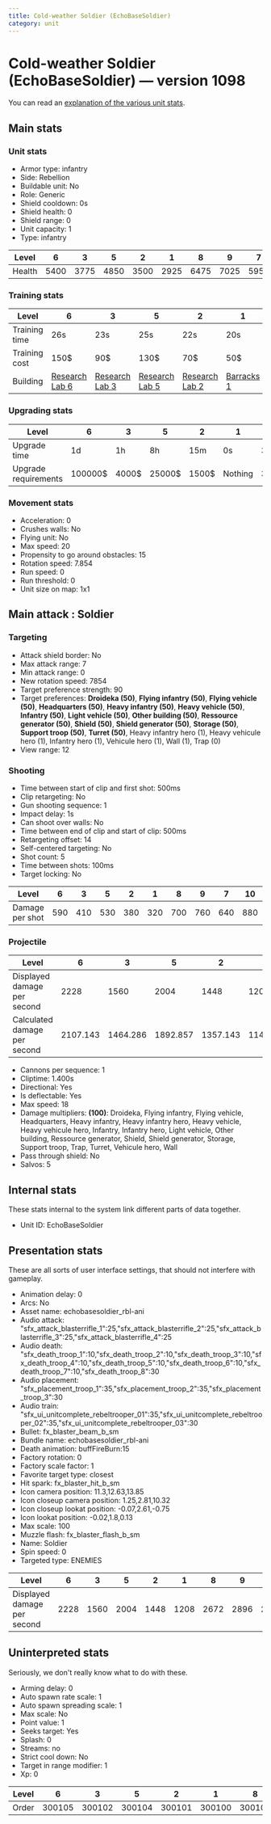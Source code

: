 ```yaml
---
title: Cold-weather Soldier (EchoBaseSoldier)
category: unit
---
```


# Cold-weather Soldier (EchoBaseSoldier) — version 1098

You can read an [explanation  of the various unit stats](unitexplained.md).

## Main stats

### Unit stats

  * Armor type: infantry
  * Side: Rebellion
  * Buildable unit: No
  * Role: Generic
  * Shield cooldown: 0s
  * Shield health: 0
  * Shield range: 0
  * Unit capacity: 1
  * Type: infantry

|Level |6   |3   |5   |2   |1   |8   |9   |7   |10  |4   |
|------|----|----|----|----|----|----|----|----|----|----|
|Health|5400|3775|4850|3500|2925|6475|7025|5950|8100|4325|


### Training stats

|Level        |6                                     |3                                     |5                                     |2                                     |1                               |8                                     |9                                     |7                                     |10                                     |4                                     |
|-------------|--------------------------------------|--------------------------------------|--------------------------------------|--------------------------------------|--------------------------------|--------------------------------------|--------------------------------------|--------------------------------------|---------------------------------------|--------------------------------------|
|Training time|26s                                   |23s                                   |25s                                   |22s                                   |20s                             |28s                                   |29s                                   |27s                                   |30s                                    |24s                                   |
|Training cost|150$                                  |90$                                   |130$                                  |70$                                   |50$                             |200$                                  |210$                                  |170$                                  |230$                                   |110$                                  |
|Building     |[Research Lab 6](rebelOffenseLab.html)|[Research Lab 3](rebelOffenseLab.html)|[Research Lab 5](rebelOffenseLab.html)|[Research Lab 2](rebelOffenseLab.html)|[Barracks 1](rebelBarracks.html)|[Research Lab 8](rebelOffenseLab.html)|[Research Lab 9](rebelOffenseLab.html)|[Research Lab 7](rebelOffenseLab.html)|[Research Lab 10](rebelOffenseLab.html)|[Research Lab 4](rebelOffenseLab.html)|


### Upgrading stats

|Level               |6      |3    |5     |2    |1      |8      |9       |7      |10      |4     |
|--------------------|-------|-----|------|-----|-------|-------|--------|-------|--------|------|
|Upgrade time        |1d     |1h   |8h    |15m  |0s     |3d12h  |5d      |2d     |1w1d    |3h30m |
|Upgrade requirements|100000$|4000$|25000$|1500$|Nothing|320000$|1000000$|160000$|1750000$|12500$|


### Movement stats

  * Acceleration: 0
  * Crushes walls: No
  * Flying unit: No
  * Max speed: 20
  * Propensity to go around obstacles: 15
  * Rotation speed: 7.854
  * Run speed: 0
  * Run threshold: 0
  * Unit size on map: 1x1

## Main attack : Soldier

### Targeting

  * Attack shield border: No
  * Max attack range: 7
  * Min attack range: 0
  * New rotation speed: 7854
  * Target preference strength: 90
  * Target preferences: **Droideka (50)**, **Flying infantry (50)**, **Flying vehicle (50)**, **Headquarters (50)**, **Heavy infantry (50)**, **Heavy vehicle (50)**, **Infantry (50)**, **Light vehicle (50)**, **Other building (50)**, **Ressource generator (50)**, **Shield (50)**, **Shield generator (50)**, **Storage (50)**, **Support troop (50)**, **Turret (50)**, Heavy infantry hero (1), Heavy vehicule hero (1), Infantry hero (1), Vehicule hero (1), Wall (1), Trap (0)
  * View range: 12

### Shooting

  * Time between start of clip and first shot: 500ms
  * Clip retargeting: No
  * Gun shooting sequence: 1
  * Impact delay: 1s
  * Can shoot over walls: No
  * Time between end of clip and start of clip: 500ms
  * Retargeting offset: 14
  * Self-centered targeting: No
  * Shot count: 5
  * Time between shots: 100ms
  * Target locking: No

|Level          |6  |3  |5  |2  |1  |8  |9  |7  |10 |4  |
|---------------|---|---|---|---|---|---|---|---|---|---|
|Damage per shot|590|410|530|380|320|700|760|640|880|470|


### Projectile

|Level                       |6       |3       |5       |2       |1       |8   |9       |7       |10      |4       |
|----------------------------|--------|--------|--------|--------|--------|----|--------|--------|--------|--------|
|Displayed damage per second |2228    |1560    |2004    |1448    |1208    |2672|2896    |2448    |3340    |1780    |
|Calculated damage per second|2107.143|1464.286|1892.857|1357.143|1142.857|2500|2714.286|2285.714|3142.857|1678.571|


  * Cannons per sequence: 1
  * Cliptime: 1.400s
  * Directional: Yes
  * Is deflectable: Yes
  * Max speed: 18
  * Damage multipliers: **(100)**: Droideka, Flying infantry, Flying vehicle, Headquarters, Heavy infantry, Heavy infantry hero, Heavy vehicle, Heavy vehicule hero, Infantry, Infantry hero, Light vehicle, Other building, Ressource generator, Shield, Shield generator, Storage, Support troop, Trap, Turret, Vehicule hero, Wall
  * Pass through shield: No
  * Salvos: 5

## Internal stats

These stats internal to the system link different parts of data together.

  * Unit ID: EchoBaseSoldier

## Presentation stats

These are all sorts of user interface settings, that should not interfere with gameplay.

  * Animation delay: 0
  * Arcs: No
  * Asset name: echobasesoldier_rbl-ani
  * Audio attack: "sfx_attack_blasterrifle_1":25,"sfx_attack_blasterrifle_2":25,"sfx_attack_blasterrifle_3":25,"sfx_attack_blasterrifle_4":25
  * Audio death: "sfx_death_troop_1":10,"sfx_death_troop_2":10,"sfx_death_troop_3":10,"sfx_death_troop_4":10,"sfx_death_troop_5":10,"sfx_death_troop_6":10,"sfx_death_troop_7":10,"sfx_death_troop_8":30
  * Audio placement: "sfx_placement_troop_1":35,"sfx_placement_troop_2":35,"sfx_placement_troop_3":30
  * Audio train: "sfx_ui_unitcomplete_rebeltrooper_01":35,"sfx_ui_unitcomplete_rebeltrooper_02":35,"sfx_ui_unitcomplete_rebeltrooper_03":30
  * Bullet: fx_blaster_beam_b_sm
  * Bundle name: echobasesoldier_rbl-ani
  * Death animation: buffFireBurn:15
  * Factory rotation: 0
  * Factory scale factor: 1
  * Favorite target type: closest
  * Hit spark: fx_blaster_hit_b_sm
  * Icon camera position: 11.3,12.63,13.85
  * Icon closeup camera position: 1.25,2.81,10.32
  * Icon closeup lookat position: -0.07,2.61,-0.75
  * Icon lookat position: -0.02,1.8,0.13
  * Max scale: 100
  * Muzzle flash: fx_blaster_flash_b_sm
  * Name: Soldier
  * Spin speed: 0
  * Targeted type: ENEMIES

|Level                      |6   |3   |5   |2   |1   |8   |9   |7   |10  |4   |
|---------------------------|----|----|----|----|----|----|----|----|----|----|
|Displayed damage per second|2228|1560|2004|1448|1208|2672|2896|2448|3340|1780|


## Uninterpreted stats

Seriously, we don't really know what to do with these.

  * Arming delay: 0
  * Auto spawn rate scale: 1
  * Auto spawn spreading scale: 1
  * Max scale: No
  * Point value: 1
  * Seeks target: Yes
  * Splash: 0
  * Streams: no
  * Strict cool down: No
  * Target in range modifier: 1
  * Xp: 0

|Level|6     |3     |5     |2     |1     |8     |9     |7     |10    |4     |
|-----|------|------|------|------|------|------|------|------|------|------|
|Order|300105|300102|300104|300101|300100|300107|300108|300106|300109|300103|



